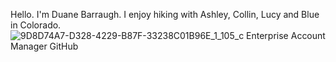 Hello.   I'm Duane Barraugh.   I enjoy hiking with Ashley, Collin, Lucy and Blue in Colorado.   
![9D8D74A7-D328-4229-B87F-33238C01B96E_1_105_c](https://user-images.githubusercontent.com/94098309/145450289-fd492896-c5c5-4cc9-91cd-4dcccc080429.jpeg)
Enterprise Account Manager
GitHub
